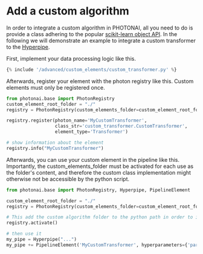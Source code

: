 <h1>Add a custom algorithm</h1>

In order to integrate a custom algorithm in PHOTONAI, all you need to do is provide a class adhering to the popular
[scikit-learn object API](https://scikit-learn.org/stable/modules/generated/sklearn.base.BaseEstimator.html). 
In the following we will demonstrate an example to integrate a custom transformer to the 
[Hyperpipe](../../api/base/hyperpipe). 

First, implement your data processing logic like this.
```python
{% include '/advanced/custom_elements/custom_transformer.py' %}
```

Afterwards, register your element with the photon registry like this. 
Custom elements must only be registered once.

```python
from photonai.base import PhotonRegistry
custom_element_root_folder = "./"
registry = PhotonRegistry(custom_elements_folder=custom_element_root_folder)

registry.register(photon_name='MyCustomTransformer',
                  class_str='custom_transformer.CustomTransformer',
                  element_type='Transformer')

# show information about the element
registry.info("MyCustomTransformer")
```
Afterwards, you can use your custom element in the pipeline like this. 
Importantly, the custom_elements_folder must be activated for each use as the folder's content, and therefore the
custom class implementation might otherwise not be accessible by the python script. 

```python
from photonai.base import PhotonRegistry, Hyperpipe, PipelineElement

custom_element_root_folder = "./"
registry = PhotonRegistry(custom_elements_folder=custom_element_root_folder)

# This add the custom algorithm folder to the python path in order to import and instantiate the algorithm 
registry.activate()

# then use it 
my_pipe = Hyperpipe("...")
my_pipe += PipelineElement('MyCustomTransformer', hyperparameters={'param1': [1, 2, 3]})
```